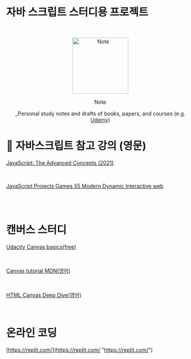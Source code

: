 # 자바 스크립트 스터디용 프로젝트

<br />
<!-- Logo -->
<p align="center">
  <img src="https://i.imgur.com/OaL3Chg.png" alt="Note" height="150px">
</p>

<!-- Title and Description -->
<div align="center">
Note

 _Personal study notes and drafts of books, papers, and courses (e.g. [Udemy](https://www.udemy.com/))

</div>

# 📓 자바스크립트 참고 강의 (영문)

[JavaScript: The Advanced Concepts (2021)](https://www.udemy.com/course/advanced-javascript-concepts/ "JavaScript: The Advanced Concepts (2021)")

<br />

[JavaScript Projects Games 55 Modern Dynamic Interactive web](https://www.udemy.com/course/javascript-course-projects/ "JavaScript Projects Games 55 Modern Dynamic Interactive web")

<br />


<br />

# 캔버스 스터디<br />

[Udacity Canvas basics(free)](https://classroom.udacity.com/courses/ud292 "Udacity Canvas basics(free)")

<br />

[Canvas tutorial MDN(영어)](https://developer.mozilla.org/en-US/docs/Web/API/Canvas_API/Tutorial "Canvas tutorial MDN(영어)")

<br />

[HTML Canvas Deep Dive(영어)](https://joshondesign.com/p/books/canvasdeepdive/toc.html "HTML Canvas Deep Dive(영어)")

<br />

# 온라인 코딩

[https://replit.com/](https://replit.com/ "https://replit.com/")
